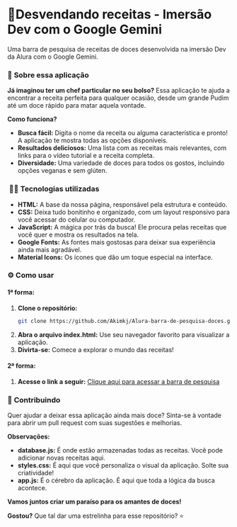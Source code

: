 # 🍰Desvendando receitas - Imersão Dev com o Google Gemini
 Uma barra de pesquisa de receitas de doces desenvolvida na imersão Dev da Alura com o Google Gemini.
###  💬 **Sobre essa aplicação**

**Já imaginou ter um chef particular no seu bolso?**  Essa aplicação te ajuda a encontrar a receita perfeita para qualquer ocasião, desde um grande Pudim até um doce rápido para matar aquela vontade. 

**Como funciona?** 
* **Busca fácil:** Digita o nome da receita ou alguma característica e pronto! A aplicação te mostra todas as opções disponíveis.
* **Resultados deliciosos:** Uma lista com as receitas mais relevantes, com links para o vídeo tutorial e a receita completa.
* **Diversidade:** Uma variedade de doces para todos os gostos, incluindo opções veganas e sem glúten.

### ️ 👩‍💻 **Tecnologias utilizadas**

* **HTML:** A base da nossa página, responsável pela estrutura e conteúdo.
* **CSS:** Deixa tudo bonitinho e organizado, com um layout responsivo para você acessar do celular ou computador.
* **JavaScript:** A mágica por trás da busca! Ele procura pelas receitas que você quer e mostra os resultados na tela.
* **Google Fonts:** As fontes mais gostosas para deixar sua experiência ainda mais agradável.
* **Material Icons:** Os ícones que dão um toque especial na interface.

###  ⚙️ **Como usar**

#### **1ª forma:**
1. **Clone o repositório:** 
   ```bash
   git clone https://github.com/Akimkj/Alura-barra-de-pesquisa-doces.git
   ```
2. **Abra o arquivo index.html:** Use seu navegador favorito para visualizar a aplicação.
3. **Divirta-se:** Comece a explorar o mundo das receitas!

#### **2ª forma:**
1. **Acesse o link a seguir:**
   [Clique aqui para acessar a barra de pesquisa](https://alura-barra-de-pesquisa-doces.vercel.app/)

### 🤝 **Contribuindo**

Quer ajudar a deixar essa aplicação ainda mais doce?  Sinta-se à vontade para abrir um pull request com suas sugestões e melhorias.

**Observações:**

* **database.js:** É onde estão armazenadas todas as receitas. Você pode adicionar novas receitas aqui.
* **styles.css:** É aqui que você personaliza o visual da aplicação. Solte sua criatividade!
* **app.js:** É o cérebro da aplicação. É aqui que toda a lógica da busca acontece.

**Vamos juntos criar um paraíso para os amantes de doces!** 

**Gostou?** Que tal dar uma estrelinha para esse repositório? ⭐ 
